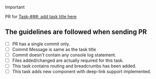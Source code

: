 > [!IMPORTANT]
> PR for [Task-###: add task title here](https://tree.taiga.io/project/santosh84das-ifms-pension-module/task/###)

<!-- Replace ### characters with task number and task title -->

## The guidelines are followed when sending PR

- [ ] PR has a single commit only.
- [ ] Commit Message is same as the task title
- [ ] Commit doesn't contain any console log statement.
- [ ] Files added/changed are actually required for this task.
- [ ] This task contains routing and breadcrumbs has been added.
- [ ] This task adds new component with deep-link support implemented.